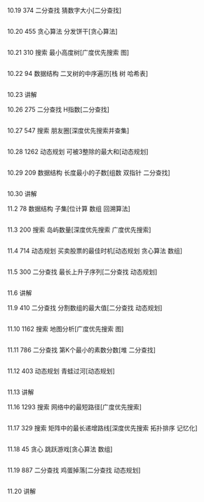 10.19  374  二分查找  猜数字大小[二分查找]  
```python
```
  
10.20  455  贪心算法  分发饼干[贪心算法]  
```python
```
  
10.21  310  搜索  最小高度树[广度优先搜索 图]  
```python
```
  
10.22  94  数据结构  二叉树的中序遍历[栈 树 哈希表]  
```python
```
  
10.23  讲解  
  
10.26  275  二分查找  H指数[二分查找]  
```python
```
  
10.27  547  搜索  朋友圈[深度优先搜索并查集]  
```python
```
  
10.28  1262  动态规划  可被3整除的最大和[动态规划]  
```python
```
  
10.29  209  数据结构  长度最小的子数[组数 双指针 二分查找]  
```python
```
  
10.30  讲解  

11.2  78  数据结构  子集[位计算 数组 回溯算法]  
```python
```
  
11.3  200  搜索  岛屿数量[深度优先搜索 广度优先搜索]  
```python
```
  
11.4  714  动态规划  买卖股票的最佳时机[动态规划 贪心算法 数组]  
```python
```
  
11.5  300  二分查找  最长上升子序列[二分查找 动态规划]  
```python
```
  
11.6  讲解  

11.9  410  二分查找  分割数组的最大值[二分查找 动态规划]  
```python
```
  

11.10  1162  搜索  地图分析[广度优先搜索 图]  
```python
```
  
11.11  786  二分查找  第K个最小的素数分数[堆 二分查找]  
```python
```
  
11.12  403  动态规划  青蛙过河[动态规划]  
```python
```
  
11.13  讲解  

11.16  1293  搜索  网络中的最短路径[广度优先搜索]  
```python
```
  
11.17  329  搜索  矩阵中的最长递增路线[深度优先搜索 拓扑排序 记忆化]  
```python
```
  
11.18  45  贪心  跳跃游戏[贪心算法 数组]  
```python
```
  
11.19  887  二分查找  鸡蛋掉落[二分查找 动态规划]  
```python
```
  
11.20  讲解  


  
